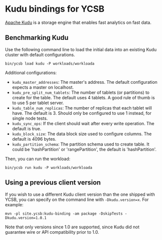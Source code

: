 <!--
Copyright (c) 2015-2016 YCSB contributors. All rights reserved.

Licensed under the Apache License, Version 2.0 (the "License"); you
may not use this file except in compliance with the License. You
may obtain a copy of the License at

http://www.apache.org/licenses/LICENSE-2.0

Unless required by applicable law or agreed to in writing, software
distributed under the License is distributed on an "AS IS" BASIS,
WITHOUT WARRANTIES OR CONDITIONS OF ANY KIND, either express or
implied. See the License for the specific language governing
permissions and limitations under the License. See accompanying
LICENSE file.
-->

# Kudu bindings for YCSB

[Apache Kudu](https://kudu.apache.org) is a storage engine that enables fast
analytics on fast data.

## Benchmarking Kudu

Use the following command line to load the initial data into an existing Kudu
cluster with default configurations.

```
bin/ycsb load kudu -P workloads/workloada
```

Additional configurations:
* `kudu_master_addresses`: The master's address. The default configuration
  expects a master on localhost.
* `kudu_pre_split_num_tablets`: The number of tablets (or partitions) to create
  for the table. The default uses 4 tablets. A good rule of thumb is to use 5
  per tablet server.
* `kudu_table_num_replicas`: The number of replicas that each tablet will have.
  The default is 3. Should only be configured to use 1 instead, for single node tests.
* `kudu_sync_ops`: If the client should wait after every write operation. The
  default is true.
* `kudu_block_size`: The data block size used to configure columns. The default
  is 4096 bytes.
* `kudu_partition_schema`: The partition schema used to create table. It could be
  'hashPartition' or 'rangePartition', the default is 'hashPartition'.

Then, you can run the workload:

```
bin/ycsb run kudu -P workloads/workloada
```

## Using a previous client version

If you wish to use a different Kudu client version than the one shipped with
YCSB, you can specify on the command line with `-Dkudu.version=x`. For example:

```
mvn -pl site.ycsb:kudu-binding -am package -DskipTests -Dkudu.version=1.0.1
```

Note that only versions since 1.0 are supported, since Kudu did not guarantee
wire or API compatibility prior to 1.0.
